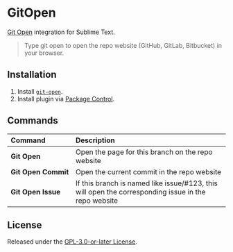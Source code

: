 # GitOpen

[Git Open](https://github.com/paulirish/git-open) integration for Sublime Text.

> Type git open to open the repo website (GitHub, GitLab, Bitbucket) in your browser.

## Installation

1. Install [`git-open`](https://github.com/paulirish/git-open).
2. Install plugin via [Package Control](https://packagecontrol.io/packages/GitOpen).

## Commands

Command                         | Description
:------------------------------ | :----------
**Git&nbsp;Open&nbsp;**         | Open the page for this branch on the repo website
**Git&nbsp;Open&nbsp;Commit**   | Open the current commit in the repo website
**Git&nbsp;Open&nbsp;Issue**    | If this branch is named like issue/\#123, this will open the corresponding issue in the repo website

## License

Released under the [GPL-3.0-or-later License](LICENSE).

